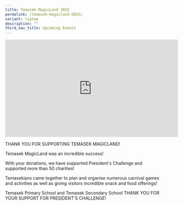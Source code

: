 ```yaml
---
title: Temasek MagicLand 2025
permalink: /temasek-magicland-2025/
variant: tiptap
description: ""
third_nav_title: Upcoming Events
---
```

<p></p>
<div class="iframe-wrapper">
<iframe height="315" width="560" allowfullscreen="true" frameborder="0" src="https://www.youtube.com/embed/8eG4J5ytOlc?si=tEdCTuqDQxsrZYem"></iframe>
</div>
<p>THANK YOU FOR SUPPORTING TEMASEK MAGICLAND!</p>
<p>Temasek MagicLand was an incredible success!</p>
<p>With your donations, we have supported President's Challenge and supported
more than 50 charities!</p>
<p>Temasekians came together to plan and organise numerous carnival games
and activities as well as giving visitors incredible snack and food offerings!</p>
<p>Temasek Primary School and Temasek Secondary School THANK YOU FOR YOUR
SUPPORT FOR PRESIDENT'S CHALLENGE!</p>
<p></p>